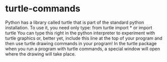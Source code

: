 # turtle-commands

Python has a library called turtle that is part of the standard python installation. To use it, you need only type:
from turtle import *
or
import turtle
You can type this right in the python interpreter to experiment with turtle graphics or, better yet, include this line at the top of your program and then use turtle drawing commands in your program!
In the turtle package when you run a program with turtle commands, a special window will open where the drawing will take place.
